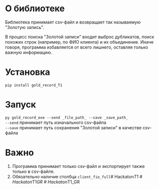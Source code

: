 # О библиотеке
Библиотека принимает csv-файл и возвращает так называемую "Золотую запись".

В процесс поиска "Золотой записи" входит выброс дубликатов, поиск похожих строк (например, по ФИО клиента) и их объединение. Иначе говоря, программа избавляется от всего лишнего, оставляя только важную информацию.

# Установка
```pip install gold_record_T1```

# Запуск 
```py gold_record_exe --send _file_path_ --save _save_path_```\
`--send` принимает путь изначального csv-файла\
`--save` принимает путь сохранения "Золотой записи" в качестве csv-файла

# Важно
1. Программа принимает только csv-файл и экспортирует также только в csv-файле.
2. Обязательно наличие столбца `client_fio_full`#   H a c k a t o n _ T 1  
 #   H a c k a t o n _ T 1 _ G R  
 #   H a c k a t o n _ T 1 _ G R  
 